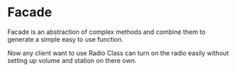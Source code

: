 # Facade

Facade is an abstraction of complex methods and combine them to
generate a simple easy to use function.

Now any client want to use Radio Class can turn on the radio
easily without setting up volume and station on there own.
